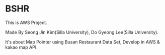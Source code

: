 # BSHR
This is AWS Project.

Made By Seong Jin Kim(Silla University), Do Gyeong Lee(Silla University).

It's about Map Pointer using Busan Restaurant Data Set, Develop in AWS & kakao map API.
